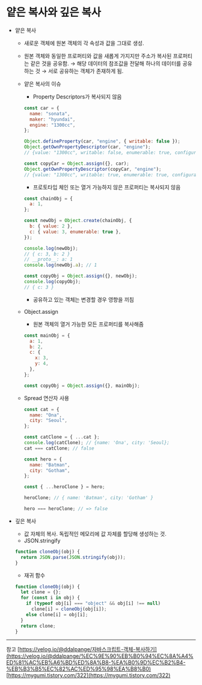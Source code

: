 # 얕은 복사와 깊은 복사

- 얕은 복사

  - 새로운 객체에 원본 객체의 각 속성과 값을 그대로 생성.
  - 원본 객체와 동일한 프로퍼티와 값을 새롭게 가지지만 주소가 복사된 프로퍼티는 같은 것을 공유함. → 해당 데이터의 참조값을 전달해 하나의 데이터를 공유하는 것 → 서로 공유하는 객체가 존재하게 됨.
  - 얕은 복사의 이슈

    - Property Descriptors가 복사되지 않음

    ```jsx
    const car = {
      name: "sonata",
      maker: "hyundai",
      engine: "1300cc",
    };

    Object.defineProperty(car, "engine", { writable: false });
    Object.getOwnPropertyDescriptor(car, "engine");
    // {value: "1300cc", writable: false, enumerable: true, configurable: true}

    const copyCar = Object.assign({}, car);
    Object.getOwnPropertyDescriptor(copyCar, "engine");
    // {value: "1300cc", writable: true, enumerable: true, configurable: true}configurable: trueenumerable: truevalue: "1300cc"writable: true__proto__: Object
    ```

    - 프로토타입 체인 또는 열거 가능하지 않은 프로퍼티는 복사되지 않음

    ```jsx
    const chainObj = {
      a: 1,
    };

    const newObj = Object.create(chainObj, {
      b: { value: 2 },
      c: { value: 3, enumerable: true },
    });

    console.log(newObj);
    // { c: 3, b: 2 }
    // __proto__: a: 1
    console.log(newObj.a); // 1

    const copyObj = Object.assign({}, newObj);
    console.log(copyObj);
    // { c: 3 }
    ```

    - 공유하고 있는 객체는 변경할 경우 영향을 끼침

  - Object.assign

    - 원본 객체의 열거 가능한 모든 프로퍼티를 복사해줌

    ```jsx
    const mainObj = {
      a: 1,
      b: 2,
      c: {
        x: 3,
        y: 4,
      },
    };

    const copyObj = Object.assign({}, mainObj);
    ```

  - Spread 연산자 사용

    ```jsx
    const cat = {
      name: "Ona",
      city: "Seoul",
    };

    const catClone = { ...cat };
    console.log(catClone); // {name: 'Ona', city: 'Seoul};
    cat === catClone; // false

    const hero = {
      name: "Batman",
      city: "Gotham",
    };

    const { ...heroClone } = hero;

    heroClone; // { name: 'Batman', city: 'Gotham' }

    hero === heroClone; // => false
    ```

- 깊은 복사

  - 값 자체의 복사. 독립적인 메모리에 값 자체를 할당해 생성하는 것.
  - JSON.stringify

  ```jsx
  function cloneObj(obj) {
    return JSON.parse(JSON.stringify(obj));
  }
  ```

  - 재귀 함수

  ```jsx
  function cloneObj(obj) {
    let clone = {};
    for (const i in obj) {
      if (typeof obj[i] === "object" && obj[i] !== null)
        clone[i] = cloneObj(obj[i]);
      else clone[i] = obj[i];
    }
    return clone;
  }
  ```

---

참고
[https://velog.io/@ddalpange/자바스크립트-객체-복사하기](https://velog.io/@ddalpange/%EC%9E%90%EB%B0%94%EC%8A%A4%ED%81%AC%EB%A6%BD%ED%8A%B8-%EA%B0%9D%EC%B2%B4-%EB%B3%B5%EC%82%AC%ED%95%98%EA%B8%B0)
[https://mygumi.tistory.com/322](https://mygumi.tistory.com/322)
